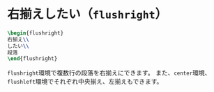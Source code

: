 # 右揃えしたい（``flushright``）

```latex
\begin{flushright}
右揃え\\
したい\\
段落
\end{flushright}
```

``flushright``環境で複数行の段落を右揃えにできます。
また、``center``環境、``flushleft``環境でそれぞれ中央揃え、左揃えもできます。
